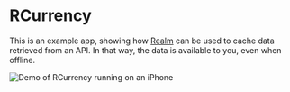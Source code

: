 # RCurrency

This is an example app, showing how [Realm](https://realm.io) can be used to cache data retrieved from an API. In that way, the data is available to you, even when offline.

![Demo of RCurrency running on an iPhone]()